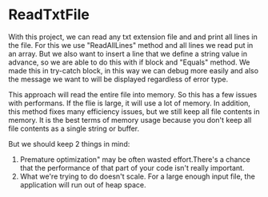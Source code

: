 # ReadTxtFile


With this project, we can read any txt extension file and and print all lines in the file. For this we use "ReadAllLines" method and all lines we read put in an array. But we also want to insert a line that we define a string value in advance, so we are able to do this with if block and "Equals" method. 
We made this in try-catch block, in this way we can debug more easily and also the message we want to will be displayed regardless of error type.


This approach will read the entire file into memory. So this has a few issues with performans. If the flie is large, it will use a lot of memory. In addition, this method fixes many efficiency issues, but we still keep all file contents in memory. It is the best terms of memory usage because you don't keep all file contents as a single string or buffer. 


But we should keep 2 things in mind:

1. Premature optimization" may be often wasted effort.There's a chance that the performance of that part of your code isn't really important.
2. What we're trying to do doesn't scale. For a large enough input file, the application will run out of heap space.


